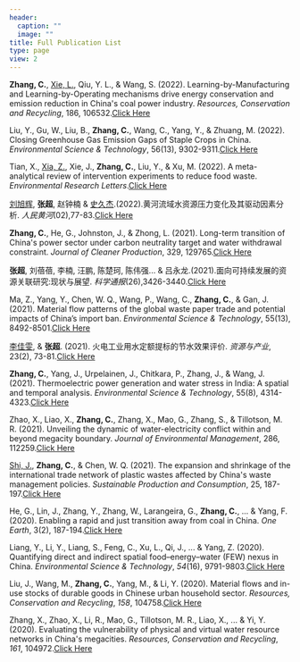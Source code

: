 ```yaml
---
header:
  caption: ""
  image: ""
title: Full Publication List
type: page
view: 2
---
```



<!--我全部使用的是APA格式，**加粗老师名称**、<u>下划线同学名称</u>、*斜体期刊名称*、[Click Here](链接)是链接网页。链接我没有放PDF放的是能找到PDF的网页但是不是一个来源可能会有点乱-->

**Zhang, C.**, <u>Xie, L.</u>, Qiu, Y. L., & Wang, S. (2022). Learning-by-Manufacturing and Learning-by-Operating mechanisms drive energy conservation and emission reduction in China's coal power industry. *Resources, Conservation and Recycling*, 186, 106532.[Click Here](https://www.sciencedirect.com/science/article/abs/pii/S0921344922003688)

Liu, Y., Gu, W., Liu, B., **Zhang, C.**, Wang, C., Yang, Y., & Zhuang, M. (2022). Closing Greenhouse Gas Emission Gaps of Staple Crops in China. *Environmental Science & Technology*, 56(13), 9302-9311.[Click Here](https://pubs.acs.org/doi/abs/10.1021/acs.est.2c01978)

Tian, X., <u>Xia, Z.</u>, Xie, J., **Zhang, C.**, Liu, Y., & Xu, M. (2022). A meta-analytical review of intervention experiments to reduce food waste. *Environmental Research Letters*.[Click Here](https://iopscience.iop.org/article/10.1088/1748-9326/ac72b6/meta)

<u>刘旭辉</u>, **张超**, 赵钟楠 & <u>史久杰</u>.(2022).黄河流域水资源压力变化及其驱动因素分析. *人民黄河*(02),77-83.[Click Here](https://www.cnki.com.cn/Article/CJFDTotal-RMHH202202016.htm)

**Zhang, C.**, He, G., Johnston, J., & Zhong, L. (2021). Long-term transition of China's power sector under carbon neutrality target and water withdrawal constraint. *Journal of Cleaner Production*, 329, 129765.[Click Here](https://www.sciencedirect.com/science/article/abs/pii/S095965262103941X)

**张超**, 刘蓓蓓, 李楠, 汪鹏, 陈楚珂, 陈伟强... & 吕永龙.(2021).面向可持续发展的资源关联研究:现状与展望. *科学通报*(26),3426-3440.[Click Here](https://www.cnki.com.cn/Article/CJFDTotal-KXTB20210903003.htm)

Ma, Z., Yang, Y., Chen, W. Q., Wang, P., Wang, C., **Zhang, C.**, & Gan, J. (2021). Material flow patterns of the global waste paper trade and potential impacts of China’s import ban. *Environmental Science & Technology*, 55(13), 8492-8501.[Click Here](https://pubs.acs.org/doi/full/10.1021/acs.est.1c00642)

<u>李佳雯</u>, & **张超**. (2021). 火电工业用水定额提标的节水效果评价. *资源与产业*, 23(2), 73-81.[Click Here](https://www.cnki.com.cn/Article/CJFDTotal-ZIYU202102011.htm)

**Zhang, C.**, Yang, J., Urpelainen, J., Chitkara, P., Zhang, J., & Wang, J. (2021). Thermoelectric power generation and water stress in India: A spatial and temporal analysis. *Environmental Science & Technology*, 55(8), 4314-4323.[Click Here](https://pubs.acs.org/doi/full/10.1021/acs.est.0c08724)

Zhao, X., Liao, X., **Zhang, C.**, Zhang, X., Mao, G., Zhang, S., & Tillotson, M. R. (2021). Unveiling the dynamic of water-electricity conflict within and beyond megacity boundary. *Journal of Environmental Management*, 286, 112259.[Click Here](https://www.sciencedirect.com/science/article/pii/S0301479721003212)

<u>Shi, J.</u>, **Zhang, C.**, & Chen, W. Q. (2021). The expansion and shrinkage of the international trade network of plastic wastes affected by China's waste management policies. *Sustainable Production and Consumption*, 25, 187-197.[Click Here](https://www.sciencedirect.com/science/article/abs/pii/S2352550920302992)

He, G., Lin, J., Zhang, Y., Zhang, W., Larangeira, G., **Zhang, C.**, ... & Yang, F. (2020). Enabling a rapid and just transition away from coal in China. *One Earth*, 3(2), 187-194.[Click Here](https://www.sciencedirect.com/science/article/pii/S2590332220303560)

Liang, Y., Li, Y., Liang, S., Feng, C., Xu, L., Qi, J., ... & Yang, Z. (2020). Quantifying direct and indirect spatial food–energy–water (FEW) nexus in China. *Environmental Science & Technology*, *54*(16), 9791-9803.[Click Here](https://pubs.acs.org/doi/full/10.1021/acs.est.9b06548)

Liu, J., Wang, M., **Zhang, C.**, Yang, M., & Li, Y. (2020). Material flows and in-use stocks of durable goods in Chinese urban household sector. *Resources, Conservation and Recycling*, *158*, 104758.[Click Here](https://www.sciencedirect.com/science/article/abs/pii/S0921344920300793)

Zhang, X., Zhao, X., Li, R., Mao, G., Tillotson, M. R., Liao, X., ... & Yi, Y. (2020). Evaluating the vulnerability of physical and virtual water resource networks in China's megacities. *Resources, Conservation and Recycling*, *161*, 104972.[Click Here](https://www.sciencedirect.com/science/article/abs/pii/S0921344920302901)






